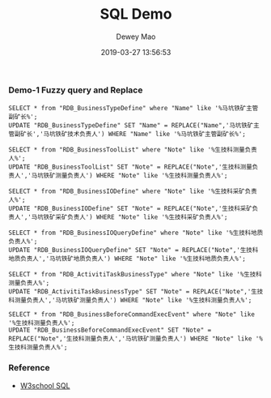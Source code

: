 ﻿--- 
layout: post 
title: "SQL Demo" 
date: 2019-03-27 13:56:53 
author: Dewey Mao 
categories: PostgreSQL 
--- 
 
### Demo-1 Fuzzy query and Replace
```
SELECT * from "RDB_BusinessTypeDefine" where "Name" like '%马坑铁矿主管副矿长%';
UPDATE "RDB_BusinessTypeDefine" SET "Name" = REPLACE("Name",'马坑铁矿主管副矿长','马坑铁矿技术负责人') WHERE "Name" like '%马坑铁矿主管副矿长%';

SELECT * from "RDB_BusinessToolList" where "Note" like '%生技科测量负责人%';
UPDATE "RDB_BusinessToolList" SET "Note" = REPLACE("Note",'生技科测量负责人','马坑铁矿测量负责人') WHERE "Note" like '%生技科测量负责人%';

SELECT * from "RDB_BusinessIODefine" where "Note" like '%生技科采矿负责人%';
UPDATE "RDB_BusinessIODefine" SET "Note" = REPLACE("Note",'生技科采矿负责人','马坑铁矿采矿负责人') WHERE "Note" like '%生技科采矿负责人%';

SELECT * from "RDB_BusinessIOQueryDefine" where "Note" like '%生技科地质负责人%';
UPDATE "RDB_BusinessIOQueryDefine" SET "Note" = REPLACE("Note",'生技科地质负责人','马坑铁矿地质负责人') WHERE "Note" like '%生技科地质负责人%';

SELECT * from "RDB_ActivitiTaskBusinessType" where "Note" like '%生技科测量负责人%';
UPDATE "RDB_ActivitiTaskBusinessType" SET "Note" = REPLACE("Note",'生技科测量负责人','马坑铁矿测量负责人') WHERE "Note" like '%生技科测量负责人%';

SELECT * from "RDB_BusinessBeforeCommandExecEvent" where "Note" like '%生技科测量负责人%';
UPDATE "RDB_BusinessBeforeCommandExecEvent" SET "Note" = REPLACE("Note",'生技科测量负责人','马坑铁矿测量负责人') WHERE "Note" like '%生技科测量负责人%';
``` 
 
### Reference 
- <a href="http://www.w3school.com.cn/sql/index.asp" target="_blank"> W3school SQL </a> 
